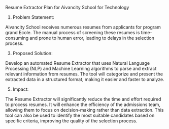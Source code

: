 Resume Extractor Plan for Aivancity School for Technology

1.	Problem Statement:
   
Aivancity School receives numerous resumes from applicants for program grand Ecole. The manual process of screening these resumes is time-consuming and prone to human error, leading to delays in the selection process.

3.	Proposed Solution:
   
Develop an automated Resume Extractor that uses Natural Language Processing (NLP) and Machine Learning algorithms to parse and extract relevant information from resumes. The tool will categorize and present the extracted data in a structured format, making it easier and faster to analyze.

5.	Impact:
   
The Resume Extractor will significantly reduce the time and effort required to process resumes. It will enhance the efficiency of the admissions team, allowing them to focus on decision-making rather than data extraction. This tool can also be used to identify the most suitable candidates based on specific criteria, improving the quality of the selection process.
